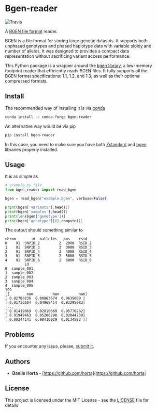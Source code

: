 # Bgen-reader

[![Travis](https://img.shields.io/travis/limix/bgen-reader-py.svg?style=flat-square)](https://travis-ci.org/limix/bgen-reader-py)

A [BGEN file format](http://www.well.ox.ac.uk/~gav/bgen_format/) reader.

BGEN is a file format for storing large genetic datasets. It supports both unphased genotypes and phased haplotype data with variable ploidy and number of alleles. It was designed to provides a compact data representation without sacrificing variant access performance.

This Python package is a wrapper around the [bgen library](https://github.com/limix/bgen),
a low-memory footprint reader that efficiently reads BGEN files.
It fully supports all the BGEN format specifications: 1.1, 1.2, and 1.3;
as well as their optional compressed formats.

## Install

The recommended way of installing it is via
[conda](http://conda.pydata.org/docs/index.html)

```bash
conda install -c conda-forge bgen-reader
```

An alternative way would be via pip

```bash
pip install bgen-reader
```

In this case, you need to make sure you have both
[Zstandard](https://github.com/facebook/zstd) and [bgen](https://github.com/limix/bgen)
libraries properly installed.

## Usage

It is as simple as

```python
# example.py file
from bgen_reader import read_bgen

bgen = read_bgen("example.bgen", verbose=False)

print(bgen['variants'].head())
print(bgen['samples'].head())
print(len(bgen['genotype']))
print(bgen['genotype'][0].compute())
```

The output should something similar to

```
chrom       id  nalleles   pos    rsid
0    01  SNPID_2         2  2000  RSID_2
1    01  SNPID_3         2  3000  RSID_3
2    01  SNPID_4         2  4000  RSID_4
3    01  SNPID_5         2  5000  RSID_5
4    01  SNPID_6         2  6000  RSID_6
         id
0  sample_001
1  sample_002
2  sample_003
3  sample_004
4  sample_005
199
[[        nan         nan         nan]
[ 0.02780236  0.00863674  0.9635609 ]
[ 0.01736504  0.04968414  0.93295083]
...,
[ 0.01419069  0.02810669  0.95770262]
[ 0.91949463  0.05206298  0.02844239]
[ 0.00244141  0.98410029  0.0134583 ]]
```

## Problems

If you encounter any issue, please, [submit it](https://github.com/limix/bgen-reader-py/issues).

## Authors

* **Danilo Horta** - [https://github.com/horta](https://github.com/horta)

## License

This project is licensed under the MIT License - see the
[LICENSE](LICENSE) file for details
